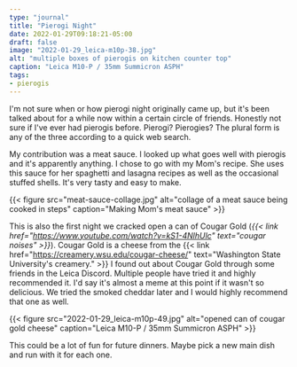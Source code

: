 ```yaml
---
type: "journal"
title: "Pierogi Night"
date: 2022-01-29T09:18:21-05:00
draft: false
image: "2022-01-29_leica-m10p-38.jpg"
alt: "multiple boxes of pierogis on kitchen counter top"
caption: "Leica M10-P / 35mm Summicron ASPH"
tags:
- pierogis
---
```


I'm not sure when or how pierogi night originally came up, but it's been talked about for a while now within a certain circle of friends. Honestly not sure if I've ever had pierogis before. Pierogi? Pierogies? The plural form is any of the three according to a quick web search.

My contribution was a meat sauce. I looked up what goes well with pierogis and it's apparently anything. I chose to go with my Mom's recipe. She uses this sauce for her spaghetti and lasagna recipes as well as the occasional stuffed shells. It's very tasty and easy to make.

{{< figure src="meat-sauce-collage.jpg" alt="collage of a meat sauce being cooked in steps" caption="Making Mom's meat sauce" >}}

This is also the first night we cracked open a can of Cougar Gold (_{{< link href="https://www.youtube.com/watch?v=kS1-4NlhUlc" text="cougar noises" >}}_). Cougar Gold is a cheese from the {{< link href="https://creamery.wsu.edu/cougar-cheese/" text="Washington State University's creamery." >}} I found out about Cougar Gold through some friends in the Leica Discord. Multiple people have tried it and highly recommended it. I'd say it's almost a meme at this point if it wasn't so delicious. We tried the smoked cheddar later and I would highly recommend that one as well.

{{< figure src="2022-01-29_leica-m10p-49.jpg" alt="opened can of cougar gold cheese" caption="Leica M10-P / 35mm Summicron ASPH" >}}

This could be a lot of fun for future dinners. Maybe pick a new main dish and run with it for each one.
